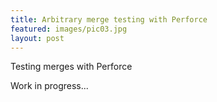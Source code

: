 ```yaml
---
title: Arbitrary merge testing with Perforce
featured: images/pic03.jpg
layout: post
---
```


<p>Testing merges with Perforce</p>
<p>Work in progress...</p>
